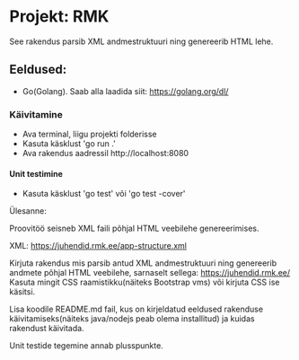 # Projekt: RMK

See rakendus parsib XML andmestruktuuri ning genereerib HTML lehe.


## Eeldused:

- Go(Golang). Saab alla laadida siit: https://golang.org/dl/

### Käivitamine

- Ava terminal, liigu projekti folderisse
- Kasuta käsklust 'go run .'
- Ava rakendus aadressil  http://localhost:8080


#### Unit testimine

- Kasuta käsklust 'go test' või 'go test -cover'


Ülesanne:

Proovitöö seisneb XML faili põhjal HTML veebilehe genereerimises.

XML: https://juhendid.rmk.ee/app-structure.xml

Kirjuta rakendus mis parsib antud XML andmestruktuuri ning genereerib andmete põhjal HTML veebilehe, sarnaselt sellega: https://juhendid.rmk.ee/ Kasuta mingit CSS raamistikku(näiteks Bootstrap vms) või kirjuta CSS ise käsitsi.

Lisa koodile README.md fail, kus on kirjeldatud eeldused rakenduse käivitamiseks(näiteks java/nodejs peab olema installitud) ja kuidas rakendust käivitada.

Unit testide tegemine annab plusspunkte.